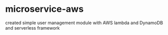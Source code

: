 # microservice-aws
created simple user management module with AWS lambda and DynamoDB and serverless framework
